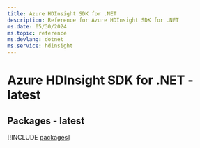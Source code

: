 ```yaml
---
title: Azure HDInsight SDK for .NET
description: Reference for Azure HDInsight SDK for .NET
ms.date: 05/30/2024
ms.topic: reference
ms.devlang: dotnet
ms.service: hdinsight
---
```

# Azure HDInsight SDK for .NET - latest
## Packages - latest
[!INCLUDE [packages](hdinsight-index.md)]